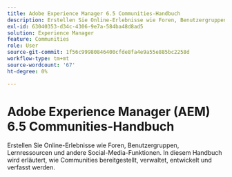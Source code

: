```yaml
---
title: Adobe Experience Manager 6.5 Communities-Handbuch
description: Erstellen Sie Online-Erlebnisse wie Foren, Benutzergruppen, Lernressourcen und andere Social-Media-Funktionen. In diesem Handbuch wird erläutert, wie Communities bereitgestellt, verwaltet, entwickelt und verfasst werden.
exl-id: 63040353-d34c-4306-9e7a-584ba48d8ad5
solution: Experience Manager
feature: Communities
role: User
source-git-commit: 1f56c99980846400cfde8fa4e9a55e885bc2258d
workflow-type: tm+mt
source-wordcount: '67'
ht-degree: 0%

---
```


# Adobe Experience Manager (AEM) 6.5 Communities-Handbuch

Erstellen Sie Online-Erlebnisse wie Foren, Benutzergruppen, Lernressourcen und andere Social-Media-Funktionen. In diesem Handbuch wird erläutert, wie Communities bereitgestellt, verwaltet, entwickelt und verfasst werden.
